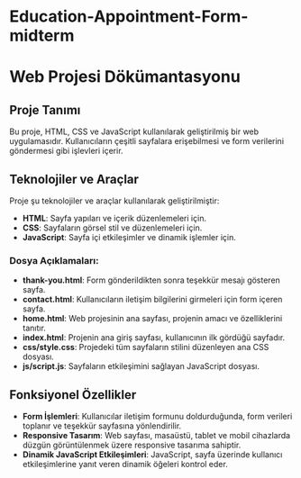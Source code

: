 # Education-Appointment-Form-midterm

# Web Projesi Dökümantasyonu

## Proje Tanımı
Bu proje, HTML, CSS ve JavaScript kullanılarak geliştirilmiş bir web uygulamasıdır. 
Kullanıcıların çeşitli sayfalara erişebilmesi ve form verilerini göndermesi gibi işlevleri içerir. 

## Teknolojiler ve Araçlar
Proje şu teknolojiler ve araçlar kullanılarak geliştirilmiştir:
- **HTML**: Sayfa yapıları ve içerik düzenlemeleri için.
- **CSS**: Sayfaların görsel stil ve düzenlemeleri için.
- **JavaScript**: Sayfa içi etkileşimler ve dinamik işlemler için.

### Dosya Açıklamaları:
- **thank-you.html**: Form gönderildikten sonra teşekkür mesajı gösteren sayfa.
- **contact.html**: Kullanıcıların iletişim bilgilerini girmeleri için form içeren sayfa.
- **home.html**: Web projesinin ana sayfası, projenin amacı ve özelliklerini tanıtır.
- **index.html**: Projenin ana giriş sayfası, kullanıcının ilk gördüğü sayfadır.
- **css/style.css**: Projedeki tüm sayfaların stilini düzenleyen ana CSS dosyası.
- **js/script.js**: Sayfaların etkileşimini sağlayan JavaScript dosyası.

## Fonksiyonel Özellikler
- **Form İşlemleri**: Kullanıcılar iletişim formunu doldurduğunda, form verileri toplanır ve teşekkür sayfasına yönlendirilir.
- **Responsive Tasarım**: Web sayfası, masaüstü, tablet ve mobil cihazlarda düzgün görüntülenmek üzere responsive tasarıma sahiptir.
- **Dinamik JavaScript Etkileşimleri**: JavaScript, sayfa üzerinde kullanıcı etkileşimlerine yanıt veren dinamik öğeleri kontrol eder.
